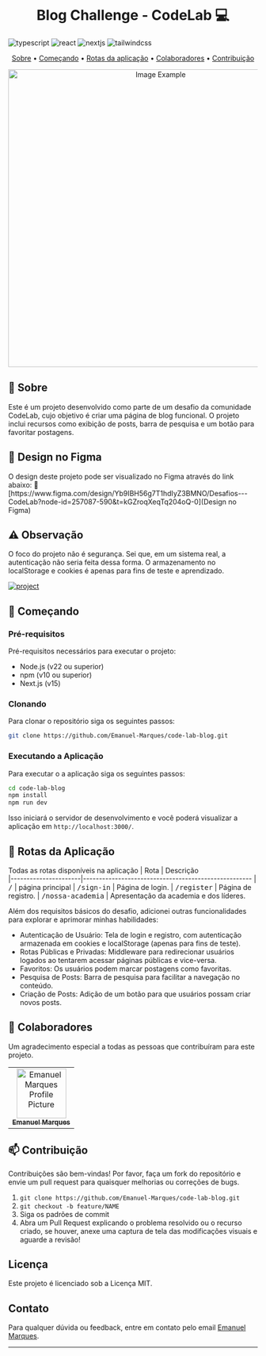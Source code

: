 [JAVASCRIPT__BADGE]: https://img.shields.io/badge/Javascript-000?style=for-the-badge&logo=javascript
[TYPESCRIPT__BADGE]: https://img.shields.io/badge/typescript-D4FAFF?style=for-the-badge&logo=typescript
[REACT__BADGE]: https://img.shields.io/badge/React-005CFE?style=for-the-badge&logo=react
[PROJECT__BADGE]: https://img.shields.io/badge/📱Visit_this_project-000?style=for-the-badge&logo=project
[PROJECT__URL]: https://code-lab-blog-seven.vercel.app/sign-in
[NEXTJS_BADGE]: https://img.shields.io/badge/next.js-000000?style=for-the-badge&logo=nextdotjs&logoColor=white
[TAILWINDCSS]: https://img.shields.io/badge/Tailwind_CSS-grey?style=for-the-badge&logo=tailwind-css&logoColor=38B2AC

<h1 align="center" style="font-weight: bold;"> Blog Challenge - CodeLab 💻</h1>

![typescript][TYPESCRIPT__BADGE] 
![react][REACT__BADGE]
![nextjs][NEXTJS_BADGE]
![tailwindcss][TAILWINDCSS]

<p align="center">
 <a href="#about">Sobre</a> • 
 <a href="#started">Começando</a> • 
  <a href="#started">Rotas da aplicação</a> • 
  <a href="#colab">Colaboradores</a> •
 <a href="#contribute">Contribuição</a>
</p>

<p align="center">
    <img src="./src/assets/capa-readme.png" alt="Image Example" width="600px">
</p>

<h2 id="started">📌 Sobre</h2>

Este é um projeto desenvolvido como parte de um desafio da comunidade CodeLab, cujo objetivo é criar uma página de blog funcional. O projeto inclui recursos como exibição de posts, barra de pesquisa e um botão para favoritar postagens.

<h2>🎨 Design no Figma</h2>
O design deste projeto pode ser visualizado no Figma através do link abaixo:
🔗 [https://www.figma.com/design/Yb9IBH56g7T1hdIyZ3BMNO/Desafios---CodeLab?node-id=257087-590&t=kGZroqXeqTq204oQ-0](Design no Figma)

<h2>⚠️ Observação</h2>
O foco do projeto não é segurança. Sei que, em um sistema real, a autenticação não seria feita dessa forma. O armazenamento no localStorage e cookies é apenas para fins de teste e aprendizado.
<br />

[![project][PROJECT__BADGE]][PROJECT__URL]

<h2 id="started">🚀 Começando</h2>

<h3>Pré-requisitos</h3>

Pré-requisitos necessários para executar o projeto:

- Node.js (v22 ou superior)
- npm (v10 ou superior)
- Next.js (v15)

<h3>Clonando</h3>

Para clonar o repositório siga os seguintes passos: 

```bash
git clone https://github.com/Emanuel-Marques/code-lab-blog.git
```

<h3>Executando a Aplicação</h3>

Para executar o a aplicação siga os seguintes passos: 

```bash
cd code-lab-blog
npm install
npm run dev
```
Isso iniciará o servidor de desenvolvimento e você poderá visualizar a aplicação em `http://localhost:3000/`.

<h2 id="routes">📍 Rotas da Aplicação</h2>

Todas as rotas disponíveis na aplicação
| Rota               | Descrição                                          
|----------------------|-----------------------------------------------------
| <kbd>/</kbd>     | página principal
| <kbd>/sign-in</kbd>     | Página de login.
| <kbd>/register</kbd>     | Página de registro.
| <kbd>/nossa-academia</kbd>     | Apresentação da academia e dos líderes.

Além dos requisitos básicos do desafio, adicionei outras funcionalidades para explorar e aprimorar minhas habilidades:
<ul>
  <li>Autenticação de Usuário: Tela de login e registro, com autenticação armazenada em cookies e localStorage (apenas para fins de teste).</li>
  <li>Rotas Públicas e Privadas: Middleware para redirecionar usuários logados ao tentarem acessar páginas públicas e vice-versa.</li>
  <li>
    Favoritos: Os usuários podem marcar postagens como favoritas.
  </li>
  <li>Pesquisa de Posts: Barra de pesquisa para facilitar a navegação no conteúdo.</li>
  <li>Criação de Posts: Adição de um botão para que usuários possam criar novos posts.</li>
</ul>

<h2 id="colab">🤝 Colaboradores</h2>

Um agradecimento especial a todas as pessoas que contribuíram para este projeto.

<table>
  <tr>
    <td align="center">
      <a href="#">
        <img src="https://avatars.githubusercontent.com/u/70699733?v=4" width="100px;" alt="Emanuel Marques Profile Picture"/><br>
        <sub>
          <b>Emanuel Marques</b>
        </sub>
      </a>
    </td>
  </tr>
</table>

<h2 id="contribute">📫 Contribuição</h2>

Contribuições são bem-vindas! Por favor, faça um fork do repositório e envie um pull request para quaisquer melhorias ou correções de bugs.

1. `git clone https://github.com/Emanuel-Marques/code-lab-blog.git`
2. `git checkout -b feature/NAME`
3. Siga os padrões de commit
4. Abra um Pull Request explicando o problema resolvido ou o recurso criado, se houver, anexe uma captura de tela das modificações visuais e aguarde a revisão!

## Licença

Este projeto é licenciado sob a Licença MIT.

## Contato

Para qualquer dúvida ou feedback, entre em contato pelo email [Emanuel Marques](emanuelmarques585@gmail.com).

---

